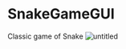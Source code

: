 # SnakeGameGUI
Classic game of Snake
![untitled](https://user-images.githubusercontent.com/23534230/44218575-d772e980-a12e-11e8-88cd-852e75353e01.png)
